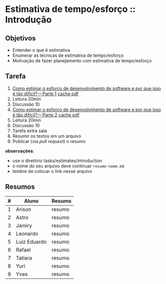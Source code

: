 # Estimativa de tempo/esforço :: Introdução

## Objetivos
- Entender o que é estimativa
- Enumerar as técnicas de estimativa de tempo/esforço
- Motivação de fazer planejamento com estimativa de tempo/esforço

## Tarefa
1. [Como estimar o esforço de desenvolvimento de software e por que isso é tão difícil? — Parte 1](https://medium.com/@talitapagani/como-estimar-esforco-desenvolvimento-software-parte-1-2ab28c271943) [cache pdf](talita-pagani-part-1.pdf)
  1. Leitura 20min
  2. Discussão 10
2. [Como estimar o esforço de desenvolvimento de software e por que isso é tão difícil? — Parte 2](https://medium.com/@talitapagani/como-estimar-esforco-desenvolvimento-software-parte-2-c60a60cb01d3) [cache pdf](talita-pagani-part-2.pdf)
  1. Leitura 20min
  2. Discussão 10
3. Tarefa extra sala
  1. Resumir os textos em um arquivo
  2. Publicar (via _pull request_) o resumo

**observações**: 
- use o diretório tasks/estimates/introduction
- o nome do seu arquivo deve continuar ```resumo-nome.md```
- lembre de colocar o link nesse arquivo

## Resumos

| # | Aluno | Resumo |
| --- | --- | --- |
| 1 | Arison | resumo |
| 2 | Astro | resumo |
| 3 | Jamiry | resumo |
| 4 | Leonardo | resumo |
| 5 | Luiz Eduardo | resumo |
| 6 | Rafael | resumo |
| 7 | Tatiara | resumo |
| 8 | Yuri | resumo |
| 9 | Yves | resumo |
